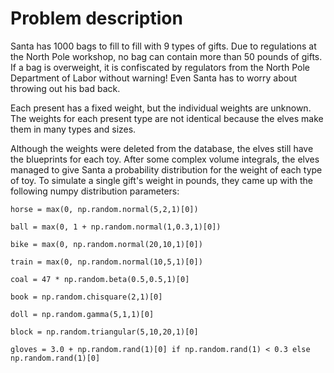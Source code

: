 # Problem description

Santa has 1000 bags to fill to fill with 9 types of gifts. Due to regulations at the North Pole workshop, no bag can contain more than 50 pounds of gifts. If a bag is overweight, it is confiscated by regulators from the North Pole Department of Labor without warning! Even Santa has to worry about throwing out his bad back.

Each present has a fixed weight, but the individual weights are unknown. The weights for each present type are not identical because the elves make them in many types and sizes.

Although the weights were deleted from the database, the elves still have the blueprints for each toy. After some complex volume integrals, the elves managed to give Santa a probability distribution for the weight of each type of toy. To simulate a single gift's weight in pounds, they came up with the following numpy distribution parameters:

```
horse = max(0, np.random.normal(5,2,1)[0])

ball = max(0, 1 + np.random.normal(1,0.3,1)[0])

bike = max(0, np.random.normal(20,10,1)[0])

train = max(0, np.random.normal(10,5,1)[0])

coal = 47 * np.random.beta(0.5,0.5,1)[0]

book = np.random.chisquare(2,1)[0]

doll = np.random.gamma(5,1,1)[0]

block = np.random.triangular(5,10,20,1)[0]

gloves = 3.0 + np.random.rand(1)[0] if np.random.rand(1) < 0.3 else np.random.rand(1)[0]
```
